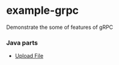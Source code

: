 # example-grpc
Demonstrate the some of features of gRPC

### Java parts
* [Upload File](https://github.com/tzutalin/example-grpc/tree/master/java/src/main/java)

